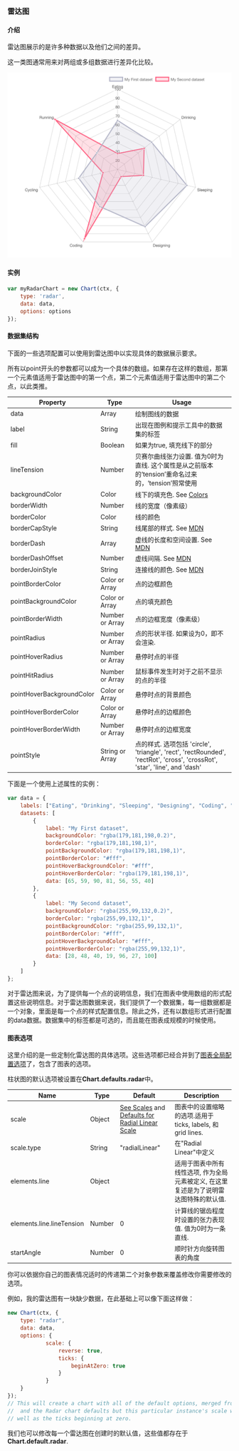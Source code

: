 ### 雷达图
<span id="Introduction"></span>
#### 介绍
雷达图展示的是许多种数据以及他们之间的差异。

这一类图通常用来对两组或多组数据进行差异化比较。

![MacDown logo](./leidatu.png)

<span id="example"></span>
#### 实例

```javascript
var myRadarChart = new Chart(ctx, {
    type: 'radar',
    data: data,
    options: options
});
```


<span id="dataset"></span>
#### 数据集结构
下面的一些选项配置可以使用到雷达图中以实现具体的数据展示要求。

所有以point开头的参数都可以成为一个具体的数组。如果存在这样的数组，那第一个元素值适用于雷达图中的第一个点，第二个元素值适用于雷达图中的第二个点，以此类推。

Property                 | Type	                     | Usage                          |
-------------------------|---------------------------|--------------------------------|
data                     | Array<Number>	         | 绘制图线的数据
label	                 | String	                 | 出现在图例和提示工具中的数据集的标签
fill                     | Boolean	                 | 如果为true, 填充线下的部分
lineTension              | Number                    | 贝赛尔曲线张力设置. 值为0时为直线. 这个属性是从之前版本的‘tension’重命名过来的，‘tension’照常使用
backgroundColor          | Color	                 | 线下的填充色. See [Colors](http://www.chartjs.org/docs/#chart-configuration-colors)
borderWidth              | Number	                 | 线的宽度（像素级）
borderColor              | Color	                 | 线的颜色
borderCapStyle           | String                    | 线尾部的样式. See [MDN](https://developer.mozilla.org/en-US/docs/Web/API/CanvasRenderingContext2D/lineCap)
borderDash               | Array<Number>             | 虚线的长度和空间设置. See [MDN](https://developer.mozilla.org/en-US/docs/Web/API/CanvasRenderingContext2D/setLineDash)
borderDashOffset         | Number	                 | 虚线间隔. See [MDN](https://developer.mozilla.org/en-US/docs/Web/API/CanvasRenderingContext2D/lineDashOffset)
borderJoinStyle          | String                    | 连接线的颜色. See [MDN](https://developer.mozilla.org/en-US/docs/Web/API/CanvasRenderingContext2D/lineJoin)
pointBorderColor         | Color or Array<Color>     | 点的边框颜色
pointBackgroundColor     | Color or Array<Color>     | 点的填充颜色
pointBorderWidth         | Number or Array<Number>   | 点的边框宽度（像素级）
pointRadius              | Number or Array<Number>   | 点的形状半径. 如果设为0，即不会渲染.
pointHoverRadius         | Number or Array<Number>   | 悬停时点的半径
pointHitRadius           | Number or Array<Number>   | 鼠标事件发生时对于之前不显示的点的半径
pointHoverBackgroundColor| Color or Array<Color>     | 悬停时点的背景颜色
pointHoverBorderColor    | Color or Array<Color>     | 悬停时点的边框颜色
pointHoverBorderWidth    | Number or Array<Number>   | 悬停时点的边框宽度
pointStyle               | String or Array<String>	 | 点的样式. 选项包括 'circle', 'triangle', 'rect', 'rectRounded', 'rectRot', 'cross', 'crossRot', 'star', 'line', and 'dash'

下面是一个使用上述属性的实例：

```javascript
var data = {
    labels: ["Eating", "Drinking", "Sleeping", "Designing", "Coding", "Cycling", "Running"],
    datasets: [
        {
            label: "My First dataset",
            backgroundColor: "rgba(179,181,198,0.2)",
            borderColor: "rgba(179,181,198,1)",
            pointBackgroundColor: "rgba(179,181,198,1)",
            pointBorderColor: "#fff",
            pointHoverBackgroundColor: "#fff",
            pointHoverBorderColor: "rgba(179,181,198,1)",
            data: [65, 59, 90, 81, 56, 55, 40]
        },
        {
            label: "My Second dataset",
            backgroundColor: "rgba(255,99,132,0.2)",
            borderColor: "rgba(255,99,132,1)",
            pointBackgroundColor: "rgba(255,99,132,1)",
            pointBorderColor: "#fff",
            pointHoverBackgroundColor: "#fff",
            pointHoverBorderColor: "rgba(255,99,132,1)",
            data: [28, 48, 40, 19, 96, 27, 100]
        }
    ]
};
```

对于雷达图来说，为了提供每一个点的说明信息，我们在图表中使用数组的形式配置这些说明信息。对于雷达图数据来说，我们提供了一个数据集，每一组数据都是一个对象，里面是每一个点的样式配置信息。除此之外，还有以数组形式进行配置的data数据。数据集中的标签都是可选的，而且能在图表成规模的时候使用。


<span id="option"></span>
#### 图表选项
这里介绍的是一些定制化雷达图的具体选项。这些选项都已经合并到了[图表全局配置选项](http://www.chartjs.org/docs/#global-chart-configuration)了，包含了图表的选项。

柱状图的默认选项被设置在**Chart.defaults.radar**中。

Name                      | Type	  | Default               |  Description
--------------------------|-----------|-----------------------|-----------------------|
scale                     |	Object    |	[See Scales](http://www.chartjs.org/docs/#scales) and [Defaults for Radial Linear Scale](http://www.chartjs.org/docs/#scales-radial-linear-scale)|	图表中的设置缩略的选项.适用于ticks, labels, 和grid lines.
scale.type                |	String    |	"radialLinear"        |	在"Radial Linear"中定义
elements.line	          | Object    |	                      |	适用于图表中所有线性选项, 作为全局元素被定义, 在这里复述是为了说明雷达图特殊的默认值.
elements.line.lineTension |	Number    |	0                     | 计算线的锯齿程度时设置的张力表现值. 值为0时为一条直线.
startAngle                |	Number    |	0	                  | 顺时针方向旋转图表的角度

你可以依据你自己的图表情况适时的传递第二个对象参数来覆盖修改你需要修改的选项。

例如，我的雷达图有一块缺少数据，在此基础上可以像下面这样做：

```javascript
new Chart(ctx, {
    type: "radar",
    data: data,
    options: {
            scale: {
                reverse: true,
                ticks: {
                    beginAtZero: true
                }
            }
    }
});
// This will create a chart with all of the default options, merged from the global config,
//  and the Radar chart defaults but this particular instance's scale will be reversed as
// well as the ticks beginning at zero.
```

我们也可以修改每一个雷达图在创建时的默认值，这些值都存在于**Chart.default.radar**.